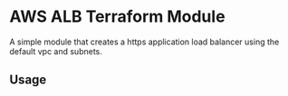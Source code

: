 # AWS ALB Terraform Module

A simple module that creates a https application load balancer using the default vpc and subnets.

## Usage

```hcl
```
